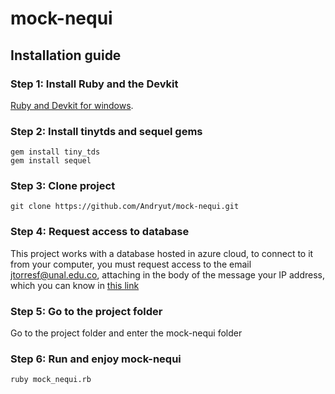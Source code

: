 # mock-nequi
## Installation guide

### Step 1: Install Ruby and the Devkit
[Ruby and Devkit for windows](https://rubyinstaller.org/downloads/).

### Step 2: Install tinytds and sequel gems
```
gem install tiny_tds
gem install sequel
```

### Step 3: Clone project
```
git clone https://github.com/Andryut/mock-nequi.git
```

### Step 4: Request access to database
This project works with a database hosted in azure cloud, to connect to it from your computer, you must request access to the email jtorresf@unal.edu.co, attaching in the body of the message your IP address, which you can know in [this link](http://www.cualesmiip.com/)

### Step 5: Go to the project folder
Go to the project folder and enter the mock-nequi folder

### Step 6: Run and enjoy mock-nequi
```
ruby mock_nequi.rb
```
